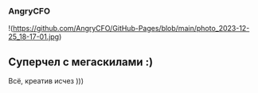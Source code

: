 ### AngryCFO
!(https://github.com/AngryCFO/GitHub-Pages/blob/main/photo_2023-12-25_18-17-01.jpg)
## Суперчел с мегаскилами :)
Всё, креатив исчез )))
